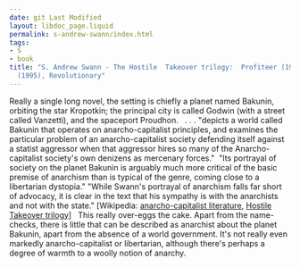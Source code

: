 ```yaml
---
date: git Last Modified
layout: libdoc_page.liquid
permalink: s-andrew-swann/index.html
tags:
- S
- book
title: "S. Andrew Swann - The Hostile  Takeover trilogy:  Profiteer (1995), Partisan
  (1995), Revolutionary"
---
```


Really a single long novel, the setting is  chiefly a planet named Bakunin, orbiting the star Kropotkin; the principal city  is called Godwin (with a street called Vanzetti), and the spaceport Proudhon.
  
 . . . "depicts  a world called Bakunin that operates on anarcho-capitalist principles, and  examines the particular problem of an anarcho-capitalist society defending  itself against a statist aggressor when that aggressor hires so many of the  Anarcho-capitalist society's own denizens as mercenary forces."  "Its portrayal of society on the planet Bakunin is  arguably much more critical of the basic premise of anarchism than is typical of  the genre, coming close to a libertarian dystopia." "While Swann's portrayal of  anarchism falls far short of advocacy, it is clear in the text that his sympathy  is with the anarchists and not with the state." [Wikipedia: <a href="http://en.wikipedia.org/wiki/Anarcho-capitalist_literature"> anarcho-capitalist literature</a>, <a href="http://en.wikipedia.org/wiki/Hostile_Takeover_Trilogy">Hostile Takeover  trilogy</a>]
  
 This really over-eggs the cake.  Apart from the name-checks, there is little that can be described as anarchist  about the planet Bakunin, apart from the absence of a world government. It's not  really even markedly anarcho-capitalist or libertarian, although there's perhaps  a degree of warmth to a woolly notion of anarchy.